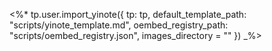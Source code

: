 <%* tp.user.import_yinote({
	tp: tp,
    default_template_path: "scripts/yinote_template.md",
    oembed_registry_path: "scripts/oembed_registry.json",
    images_directory = ""
}) _%>